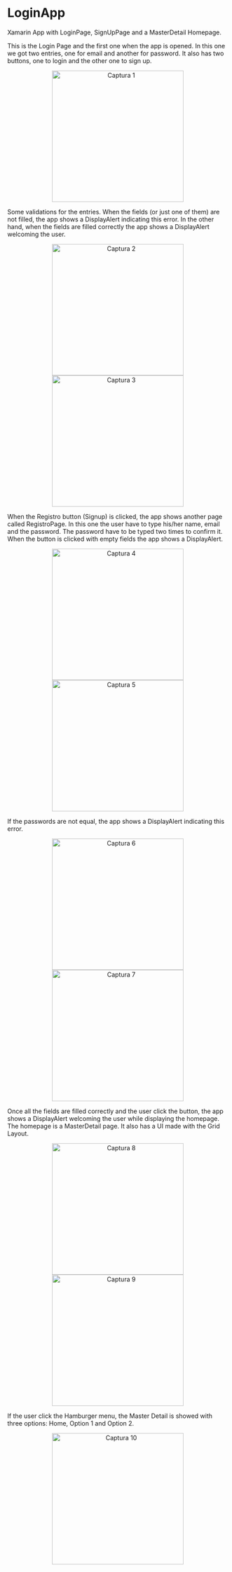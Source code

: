 # LoginApp
Xamarin App with LoginPage, SignUpPage and a MasterDetail Homepage.

<p>
 This is the Login Page and the first one when the app is opened. In this one we got two entries, one for email and another for password. It also has two buttons, one to login and the other one to sign up. 
</p>
<p align="center">
<img width="300" height:"300" src="App Screenshots/1.jpg" title="Captura 1"/>
</p>

<p>
 Some validations for the entries. When the fields (or just one of them) are not filled, the app shows a DisplayAlert indicating this error. In the other hand, when the fields are filled correctly the app shows a DisplayAlert welcoming the user.
</p>
<p align="center">
 <img width="300" height:"300" src="App Screenshots/2.jpg" title="Captura 2"/> 
 <img width="300" height:"300" src="App Screenshots/3.jpg" title="Captura 3"/>
</p>

<p>
 When the Registro button (Signup) is clicked, the app shows another page called RegistroPage. In this one the user have to type his/her name, email and the password. The password have to be typed two times to confirm it. When the button is clicked with empty fields the app shows a DisplayAlert.
</p>
<p align="center">
 <img width="300" height:"300" src="App Screenshots/4.jpg" title="Captura 4"/>
 <img width="300" height:"300" src="App Screenshots/5.jpg" title="Captura 5"/>
</p>

<p>
 If the passwords are not equal, the app shows a DisplayAlert indicating this error. 
</p>
<p align="center">
 <img width="300" height:"300" src="App Screenshots/6.jpg" title="Captura 6"/>
 <img width="300" height:"300" src="App Screenshots/7.jpg" title="Captura 7"/>
</p>

<p>
 Once all the fields are filled correctly and the user click the button, the app shows a DisplayAlert welcoming the user while displaying the homepage. The homepage is a MasterDetail page. It also has a UI made with the Grid Layout. 
</p>
<p align="center">
 <img width="300" height:"300" src="App Screenshots/8.jpg" title="Captura 8"/>
 <img width="300" height:"300" src="App Screenshots/9.jpg" title="Captura 9"/>
</p>

<p>
 If the user click the Hamburger menu, the Master Detail is showed with three options: Home, Option 1 and Option 2.
</p>
<p align="center">
 <img width="300" height:"300" src="App Screenshots/10.jpg" title="Captura 10"/>
</p>
